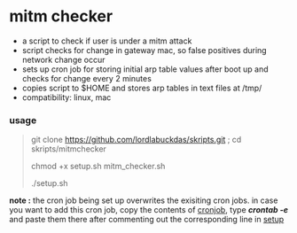 # mitm checker

* a script to check if user is under a mitm attack
* script checks for change in gateway mac, so false positives during network change occur
* sets up cron job for storing initial arp table values after boot up and checks for change every 2 minutes
* copies script to $HOME and stores arp tables in text files at /tmp/
* compatibility: linux, mac

### usage

> git clone https://github.com/lordlabuckdas/skripts.git ; cd skripts/mitmchecker
>
> chmod +x setup.sh mitm_checker.sh
>
> ./setup.sh

**note :** the cron job being set up overwrites the exisiting cron jobs. in case you want to add this cron job, copy the contents of [cronjob](./cronjob.txt), type ***crontab -e*** and paste them there after commenting out the corresponding line in [setup](./setup.sh)
